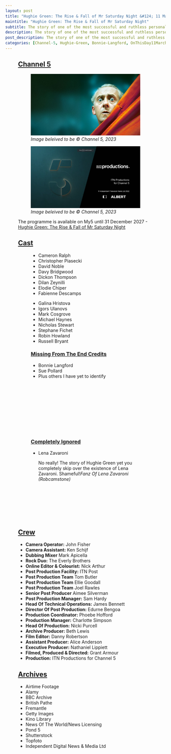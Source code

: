 ```yaml
---
layout: post
title: "Hughie Green: The Rise & Fall of Mr Saturday Night &#124; 11 March 2023"
maintitle: "Hughie Green: The Rise & Fall of Mr Saturday Night"
subtitle: The story of one of the most successful and ruthless personalities in the history of British TV. From the creation of the modern talent show to the revelation he fathered Paula Yates, a look at the life and career of Hughie Green.
description: The story of one of the most successful and ruthless personalities in the history of British TV. From the creation of the modern talent show to the revelation he fathered Paula Yates, a look at the life and career of Hughie Green.
post_description: The story of one of the most successful and ruthless personalities in the history of British TV. From the creation of the modern talent show to the revelation he fathered Paula Yates, a look at the life and career of Hughie Green.
categories: [Channel-5, Hughie-Green, Bonnie-Langford, OnThisDay11March]
---
```


<figure class="fig3">
<div class="CardLayout">
<div class="CardItem">
<h2 id="infobox1" class="infobox"><a href="#infobox1">Channel 5</a></h2>
<div class="CardItem split">

<figure class="fig1">
<div class="CardLayout">
<div class="CardItem">
<a href="/assets/images/channel5/2023-03-11-hughie-green-the-rise-fall-of-mr-saturday-night.jpg"><img src="/assets/images/channel5/2023-03-11-hughie-green-the-rise-fall-of-mr-saturday-night.jpg" class="full-width zoom-in"></a>
<cite>Image beleived to be &copy; Channel 5, 2023</cite>
</div></div>
</figure>

<figure class="fig2">
<div class="CardLayout">
<div class="CardItem">
<a href="/assets/images/channel5/closing-screenshot-from-2023-03-11-hughie-green-the-rise-fall-of-mr-saturday-night.png"><img src="/assets/images/channel5/closing-screenshot-from-2023-03-11-hughie-green-the-rise-fall-of-mr-saturday-night.png" class="full-width zoom-in"></a>
<cite>Image beleived to be &copy; Channel 5, 2023</cite>
</div></div>
</figure>

<p>The programme is available on My5 until 31 December 2027 - <a class="external-link" href="https://www.channel5.com/show/hughie-green-the-rise-fall-of-mr-saturday-night">Hughie Green: The Rise &amp; Fall of Mr Saturday Night</a></p>
</div></div></div>
</figure>

<figure class="fig3">
<div class="CardLayout">
<div class="CardItem">
<h2 id="infobox2" class="infobox"><a href="#infobox2">Cast</a></h2>
<div class="CardItem split">

<figure class="fig1">
<div class="CardLayout">
<div class="CardItem">
<ul>
<li>Cameron Ralph</li>
<li>Christopher Piasecki</li>
<li>David Noble</li>
<li>Davy Bridgwood</li>
<li>Dickon Thompson</li>
<li>Dilan Zeynilli</li>
<li>Elodie Chiper</li>
<li>Fabienne Descamps</li>
</ul>
</div></div>
</figure>

<figure class="fig2">
<div class="CardLayout">
<div class="CardItem">
<ul>
<li>Galina Hristova</li>
<li>Igors Ulanovs</li>
<li>Mark Cosgrove</li>
<li>Michael Haynes</li>
<li>Nicholas Stewart</li>
<li>Stephane Fichet</li>
<li>Robin Howland</li>
<li>Russell Bryant</li>
</ul>
</div></div>
</figure>

<figure class="fig1">
<div class="CardLayout Card-height">
<div class="CardItem">
<h3 id="infobox3" class="infobox"><a href="#infobox3">Missing From The End Credits</a></h3>
<ul>
<li>Bonnie Langford</li>
<li>Sue Pollard</li>
<li>Plus others I have yet to identify</li>
</ul>
</div></div>
</figure>

<figure class="fig2">
<div class="CardLayout Card-height">
<div class="CardItem">
<h3 id="infobox4" class="infobox"><a href="#infobox4">Completely Ignored</a></h3>
<ul>
<li>
<p>Lena Zavaroni</p>
<p>No really! The story of Hughie Green yet you completely skip over the existence of Lena Zavaroni. Shameful!<cite>Fanz Of Lena Zavaroni (Robcamstone)</cite></P>
</li>
</ul>
</div></div>
</figure>








</div></div></div>
</figure>

<figure class="fig3">
<div class="CardLayout">
<div class="CardItem">
<h2 id="infobox5" class="infobox"><a href="#infobox5">Crew</a></h2>
<div class="CardItem split">
<ul>
<li><strong>Camera Operator:</strong> John Fisher</li>
<li><strong>Camera Assistant:</strong> Ken Schijf</li>
<li><strong>Dubbing Mixer</strong> Mark Apicella</li>
<li><strong>Rock Duo:</strong> The Everly Brothers</li>
<li><strong>Online Editor & Colourist:</strong> Nick Arthur</li>
<li><strong>Post Production Facility:</strong> ITN Post</li>
<li><strong>Post Production Team</strong> Tom Butler</li>
<li><strong>Post Production Team</strong> Ellie Goodall</li>
<li><strong>Post Production Team</strong> Joel Rawles</li>
<li><strong>Senior Post Producer</strong> Aimee Silverman</li>
<li><strong>Post Production Manager:</strong> Sam Hardy</li>
<li><strong>Head Of Technical Operations:</strong> James Bennett</li>
<li><strong>Director Of Post Production:</strong> Edurne Bengoa</li>
<li><strong>Production Coordinator:</strong> Phoebe Hofford</li>
<li><strong>Production Manager:</strong> Charlotte Simpson</li>
<li><strong>Head Of Production:</strong> Nicki Purcell</li>
<li><strong>Archive Producer:</strong> Beth Lewis</li>
<li><strong>Film Editor:</strong> Danny Robertson</li>
<li><strong>Assistant Producer:</strong> Alice Anderson</li>
<li><strong>Executive Producer:</strong> Nathaniel Lippiett</li>
<li><strong>Filmed, Produced & Directed:</strong> Grant Armour</li>
<li><strong>Production:</strong> ITN Productions for Channel 5</li>
</ul>
</div></div></div>
</figure>

<figure class="fig3">
<div class="CardLayout">
<div class="CardItem">
<h2 id="infobox6" class="infobox"><a href="#infobox6">Archives</a></h2>
<div class="CardItem split">
<ul>
<li>Airtime Footage</li>
<li>Alamy</li>
<li>BBC Archive</li>
<li>British Pathe</li>
<li>Fremantle</li>
<li>Getty Images</li>
<li>Kino Library</li>
<li>News Of The World/News Licensing</li>
<li>Pond 5</li>
<li>Shutterstock</li>
<li>Topfoto</li>
<li>Independent Digital News & Media Ltd</li>
</ul>
</div></div></div>
</figure>

<style>
.Card-height {height: 252px;}
</style>
